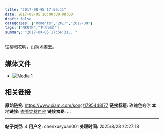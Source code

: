 ```yaml
---
title: "2017-08-05 17:56:31"
date: 2017-08-05T10:00:00+08:00
draft: false
categories: ["moments","2017","2017-08"]
tags: ["朋友圈","生活记录"]
summary: "2017-08-05 17:56:31..."
---
```


往柳暗花明，山窮水盡去。

## 媒体文件

- ![Media 1](/Moments/photos/2017-08-05/201708051756310.jpg)

## 相关链接

**原始链接:** https://www.xiami.com/song/1795448177
**链接标题:** 玫瑰色的你
**本地链接:** [查看完整内容](/link_content/2017/08/2017-08-05/link_content/)
**链接摘要:** ...

---

**帖子类型:** 4
**用户名:** chenxueyuan001
**处理时间:** 2025/8/28 22:27:18